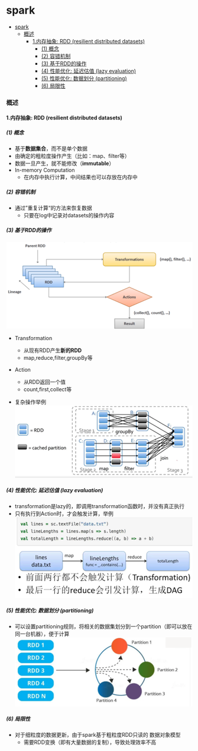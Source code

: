 # spark 


<!-- @import "[TOC]" {cmd="toc" depthFrom=1 depthTo=6 orderedList=false} -->

<!-- code_chunk_output -->

- [spark](#spark)
    - [概述](#概述)
      - [1.内存抽象: RDD (resilient distributed datasets)](#1内存抽象-rdd-resilient-distributed-datasets)
        - [(1) 概念](#1-概念)
        - [(2) 容错机制](#2-容错机制)
        - [(3) 基于RDD的操作](#3-基于rdd的操作)
        - [(4) 性能优化: 延迟估值 (lazy evaluation)](#4-性能优化-延迟估值-lazy-evaluation)
        - [(5) 性能优化: 数据划分 (partitioning)](#5-性能优化-数据划分-partitioning)
        - [(6) 局限性](#6-局限性)

<!-- /code_chunk_output -->

### 概述

#### 1.内存抽象: RDD (resilient distributed datasets)

##### (1) 概念
* 基于**数据集合**，而不是单个数据
* 由确定的粗粒度操作产生（比如：map、filter等）
* 数据一旦产生，就不能修改（**immutable**）
* In-memory Computation
    * 在内存中执行计算，中间结果也可以存放在内存中

##### (2) 容错机制
* 通过”重复计算“的方法来恢复数据
    * 只要在log中记录对datasets的操作内容

##### (3) 基于RDD的操作

![](./imgs/spark_03.png)

* Transformation
    * 从现有RDD产生**新的RDD**
    * map,reduce,filter,groupBy等
* Action
    * 从RDD返回一个值
    * count,first,collect等

* 复杂操作举例
![](./imgs/spark_02.png)

##### (4) 性能优化: 延迟估值 (lazy evaluation)
* transformation是lazy的，即调用transformation函数时，并没有真正执行
* 只有执行到Action时，才会触发计算，举例
    ![](./imgs/spark_01.png)

##### (5) 性能优化: 数据划分 (partitioning)
* 可以设置partitioning规则，将相关的数据集划分到一个partition（即可以放在同一台机器），便于计算
![](./imgs/spark_04.png)

##### (6) 局限性
* 对于细粒度的数据更新，由于spark基于粗粒度RDD只读的 数据对象模型
    * 需要RDD变换（即有大量数据的复制），导致处理效率不高